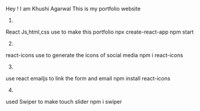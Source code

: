 Hey ! I am Khushi Agarwal 
This is my portfolio website

1.
React Js,html,css  use to make this portfolio
npx create-react-app
npm start 

2.
react-icons use to generate the icons of social media 
npm i react-icons 

3.
use react emailjs to link the form and email 
npm install react-icons 

4.
used  Swiper to make touch slider 
npm i swiper

